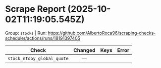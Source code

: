 # Scrape Report (2025-10-02T11:19:05.545Z)

Group: `stocks`  |  Run: https://github.com/AlbertoRoca96/scraping-checks-scheduler/actions/runs/18191397405

| Check | Changed | Keys | Error |
|---|:---:|:--|:--|
| `stock_ntdoy_global_quote` | — |  |  |
